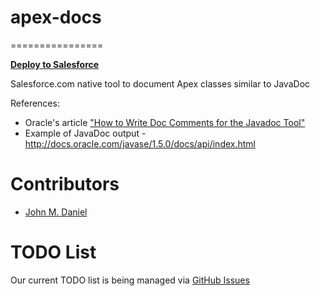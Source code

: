 # apex-docs
================

**[Deploy to Salesforce](https://githubsfdeploy.herokuapp.com/app/githubdeploy/imjo/apex-toolingapi)**

Salesforce.com native tool to document Apex classes similar to JavaDoc

References:
* Oracle's article ["How to Write Doc Comments for the Javadoc Tool"](http://www.oracle.com/technetwork/java/javase/documentation/index-137868.html)
* Example of JavaDoc output - http://docs.oracle.com/javase/1.5.0/docs/api/index.html


Contributors
============
 - [John M. Daniel](https://twitter.com/ImJohnMDaniel)

TODO List
=========

Our current TODO list is being managed via [GitHub Issues](https://github.com/ImJohnMDaniel/apex-docs/issues)
